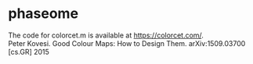 # phaseome


The code for colorcet.m is available at https://colorcet.com/.  
Peter Kovesi. Good Colour Maps: How to Design Them.
arXiv:1509.03700 [cs.GR] 2015
